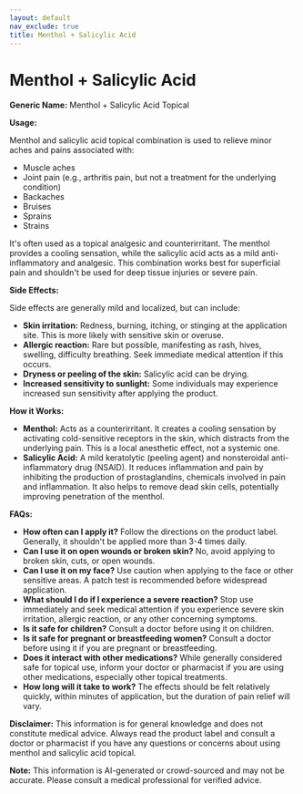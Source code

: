```yaml
---
layout: default
nav_exclude: true
title: Menthol + Salicylic Acid
---
```


# Menthol + Salicylic Acid

**Generic Name:** Menthol + Salicylic Acid Topical

**Usage:**

Menthol and salicylic acid topical combination is used to relieve minor aches and pains associated with:

* Muscle aches
* Joint pain (e.g., arthritis pain, but not a treatment for the underlying condition)
* Backaches
* Bruises
* Sprains
* Strains

It's often used as a topical analgesic and counterirritant.  The menthol provides a cooling sensation, while the salicylic acid acts as a mild anti-inflammatory and analgesic.  This combination works best for superficial pain and shouldn't be used for deep tissue injuries or severe pain.


**Side Effects:**

Side effects are generally mild and localized, but can include:

* **Skin irritation:** Redness, burning, itching, or stinging at the application site.  This is more likely with sensitive skin or overuse.
* **Allergic reaction:**  Rare but possible, manifesting as rash, hives, swelling, difficulty breathing.  Seek immediate medical attention if this occurs.
* **Dryness or peeling of the skin:** Salicylic acid can be drying.
* **Increased sensitivity to sunlight:**  Some individuals may experience increased sun sensitivity after applying the product.


**How it Works:**

* **Menthol:**  Acts as a counterirritant.  It creates a cooling sensation by activating cold-sensitive receptors in the skin, which distracts from the underlying pain.  This is a local anesthetic effect, not a systemic one.
* **Salicylic Acid:**  A mild keratolytic (peeling agent) and nonsteroidal anti-inflammatory drug (NSAID). It reduces inflammation and pain by inhibiting the production of prostaglandins, chemicals involved in pain and inflammation.  It also helps to remove dead skin cells, potentially improving penetration of the menthol.


**FAQs:**

* **How often can I apply it?** Follow the directions on the product label.  Generally, it shouldn't be applied more than 3-4 times daily.
* **Can I use it on open wounds or broken skin?** No, avoid applying to broken skin, cuts, or open wounds.
* **Can I use it on my face?**  Use caution when applying to the face or other sensitive areas.  A patch test is recommended before widespread application.
* **What should I do if I experience a severe reaction?**  Stop use immediately and seek medical attention if you experience severe skin irritation, allergic reaction, or any other concerning symptoms.
* **Is it safe for children?** Consult a doctor before using it on children.
* **Is it safe for pregnant or breastfeeding women?** Consult a doctor before using it if you are pregnant or breastfeeding.
* **Does it interact with other medications?** While generally considered safe for topical use, inform your doctor or pharmacist if you are using other medications, especially other topical treatments.
* **How long will it take to work?**  The effects should be felt relatively quickly, within minutes of application, but the duration of pain relief will vary.


**Disclaimer:** This information is for general knowledge and does not constitute medical advice.  Always read the product label and consult a doctor or pharmacist if you have any questions or concerns about using menthol and salicylic acid topical.


**Note:** This information is AI-generated or crowd-sourced and may not be accurate. Please consult a medical professional for verified advice.